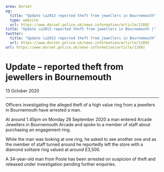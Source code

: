 ```yaml
area: Dorset
og:
  title: "Update \u2013 reported theft from jewellers in Bournemouth"
  type: website
  url: https://www.dorset.police.uk/news-information/article/11092
title: "Update \u2013 reported theft from jewellers in Bournemouth |"
twitter:
  title: "Update \u2013 reported theft from jewellers in Bournemouth"
  url: https://www.dorset.police.uk/news-information/article/11092
url: https://www.dorset.police.uk/news-information/article/11092
```

# Update – reported theft from jewellers in Bournemouth

13 October 2020

* * *

Officers investigating the alleged theft of a high value ring from a jewellers in Bournemouth have arrested a man.

At around 1.45pm on Monday 28 September 2020 a man entered Arcade Jewellers in Bournemouth Arcade and spoke to a member of staff about purchasing an engagement ring.

While the man was looking at one ring, he asked to see another one and as the member of staff turned around he reportedly left the store with a diamond solitaire ring valued at around £3,500.

A 34-year-old man from Poole has been arrested on suspicion of theft and released under investigation pending further enquiries.
